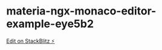 # materia-ngx-monaco-editor-example-eye5b2

[Edit on StackBlitz ⚡️](https://stackblitz.com/edit/materia-ngx-monaco-editor-example-eye5b2)